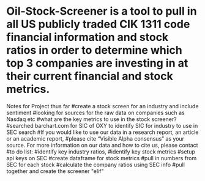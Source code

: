 # Oil-Stock-Screener is a tool to pull in all US publicly traded CIK 1311 code financial information and stock ratios in order to determine which top 3 companies are investing in at their current financial and stock metrics.
Notes for Project thus far
#create a stock screen for an industry and include sentiment
#looking for sources for the raw data on companies such as Nasdaq etc
#what are the key metrics to use in the stock screener?
#searched barchart.com for SIC of OXY to identify SIC for industry to use in SEC search
#If you would like to use our data in a research report, an article or an academic report, #please cite “Visible Alpha consensus” as your source. For more information on our data and how to cite us, please contact
#to do list: 
#identify key industry ratios, 
#identify key stock metrics
#setup api keys on SEC
#create dataframe for stock metrics
#pull in numbers from SEC for each stock
#calculate the company ratios using SEC info
#pull together and create the screener "elif"

